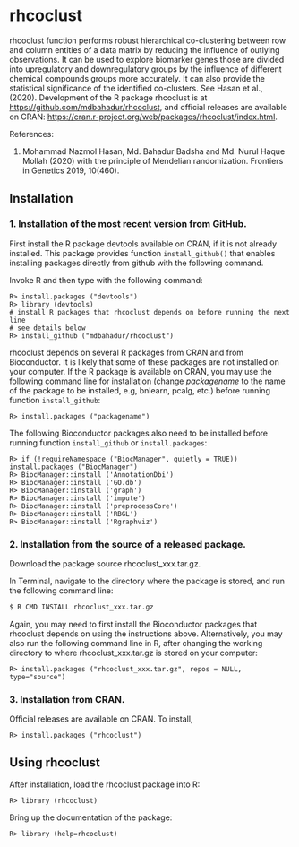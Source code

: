 # rhcoclust

rhcoclust function performs robust hierarchical co-clustering between row and column entities of a data matrix by reducing the influence of outlying observations. It can be used to explore biomarker genes those are 
divided into upregulatory and downregulatory groups by the influence of different chemical compounds groups more accurately. It can also provide the statistical significance of the identified co-clusters.  See Hasan et al., (2020).
Development of the R package rhcoclust is at https://github.com/mdbahadur/rhcoclust, and official releases are available on CRAN: https://cran.r-project.org/web/packages/rhcoclust/index.html.

References:
  
1. Mohammad Nazmol Hasan, Md. Bahadur Badsha and Md. Nurul Haque Mollah (2020) 
with the principle of Mendelian randomization. Frontiers in Genetics 2019,
10(460).

## Installation

### 1. Installation of the most recent version from GitHub.

First install the R package devtools available on CRAN, if it is not already installed. This package provides function `install_github()` that enables installing packages directly from github with the following command.

Invoke R and then type with the following command:
  ```
R> install.packages ("devtools")
R> library (devtools)
# install R packages that rhcoclust depends on before running the next line 
# see details below
R> install_github ("mdbahadur/rhcoclust")
```
rhcoclust depends on several R packages from CRAN and from Bioconductor.  It is likely that some of these packages are not installed on your computer.  If the R package is available on CRAN, you may use the following command line for installation (change _packagename_ to the name of the package to be installed, e.g, bnlearn, pcalg, etc.) before running function `install_github`:
  ```
R> install.packages ("packagename")
```

The following Bioconductor packages also need to be installed before running function `install_github` or `install.packages`:
  ```
R> if (!requireNamespace ("BiocManager", quietly = TRUE))
  install.packages ("BiocManager")
R> BiocManager::install ('AnnotationDbi')
R> BiocManager::install ('GO.db')
R> BiocManager::install ('graph')
R> BiocManager::install ('impute')
R> BiocManager::install ('preprocessCore')
R> BiocManager::install ('RBGL')
R> BiocManager::install ('Rgraphviz')
```
### 2. Installation from the source of a released package.

Download the package source rhcoclust_xxx.tar.gz.  

In Terminal, navigate to the directory where the package is stored, and run the following command line:
  ```bash
$ R CMD INSTALL rhcoclust_xxx.tar.gz
```
Again, you may need to first install the Bioconductor packages that rhcoclust depends on using the instructions above.
Alternatively, you may also run the following command line in R, after changing the working directory to where rhcoclust_xxx.tar.gz is stored on your computer:
  ```
R> install.packages ("rhcoclust_xxx.tar.gz", repos = NULL, type="source")
```
### 3. Installation from CRAN.

Official releases are available on CRAN.  To install,
```
R> install.packages ("rhcoclust")
```
## Using rhcoclust
After installation, load the rhcoclust package into R:
  ```
R> library (rhcoclust)
```
Bring up the documentation of the package:
  ```
R> library (help=rhcoclust)
```


